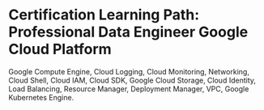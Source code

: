 # Certification Learning Path: Professional Data Engineer Google Cloud Platform

Google Compute Engine, Cloud Logging, Cloud Monitoring, Networking, Cloud Shell, Cloud IAM, Cloud SDK, Google Cloud Storage, Cloud Identity, Load Balancing, Resource Manager, Deployment Manager, VPC, Google Kubernetes Engine.
